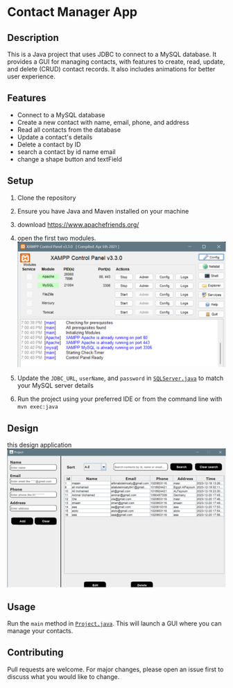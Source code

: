 # Contact Manager App


## Description
This is a Java project that uses JDBC to connect to a MySQL database. It provides a GUI for managing contacts, with features to create, read, update, and delete (CRUD) contact records. It also includes animations for better user experience.

## Features
- Connect to a MySQL database
- Create a new contact with name, email, phone, and address
- Read all contacts from the database
- Update a contact's details
- Delete a contact by ID
- search a contact by id name email
- change a shape button and textField

## Setup
1. Clone the repository
2. Ensure you have Java and Maven installed on your machine
3. download https://www.apachefriends.org/
4. open the first two modules.
  ![XAMPP Logo](https://github.com/aliabdelmoaty/contact-manager-app/raw/main/src/main/resources/icons/XAMPP.png)

6. Update the `JDBC_URL`, `userName`, and `password` in [`SQLServer.java`](src/main/java/logic/SQLServer.java) to match your MySQL server details
7. Run the project using your preferred IDE or from the command line with `mvn exec:java`


## Design 
this design application 
![App Design](https://github.com/aliabdelmoaty/contact-manager-app/raw/main/src/main/resources/icons/project.png)

## Usage
Run the `main` method in [`Project.java`](src/main/java/main/java/Project.java). This will launch a GUI where you can manage your contacts.


## Contributing
Pull requests are welcome. For major changes, please open an issue first to discuss what you would like to change.

